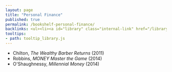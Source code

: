 ```yaml
---
layout: page
title: "Personal Finance"
published: true
permalink: /bookshelf-personal-finance/
backlinks: <ul><li><a id="library" class="internal-link" href="/library/">Library</a></li></ul>
tooltips: 
- path: tooltip_library.js
---
```


* Chilton, *The Wealthy Barber Returns* (2011)
* Robbins, *MONEY Master the Game* (2014)
* O'Shaughnessy, *Millennial Money* (2014)

